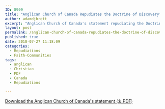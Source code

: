 ```yaml
---
ID: 8909
title: "Anglican Church of Canada Repudiates the Doctrine of Discovery"
author: adamdjbrett
excerpt: "Anglican Church of Canada's statement repudiating the Doctrine of Discovery."
layout: post
permalink: /anglican-church-of-canada-repudiates-the-doctrine-of-discovery/
published: true
date: 2018-07-27 11:18:09
categories:
  - Repudiations
  - Faith-Communities
tags:
  - anglican
  - Christian
  - PDF
  - Canada
  - Repudiations

---
```

[Download the Anglican Church of Canada's statement (⤓ PDF)](/assets/pdfs/A086-R1-ACIP-Repudiate-the-Doctrine-of-Discovery.pdf "PDF")
